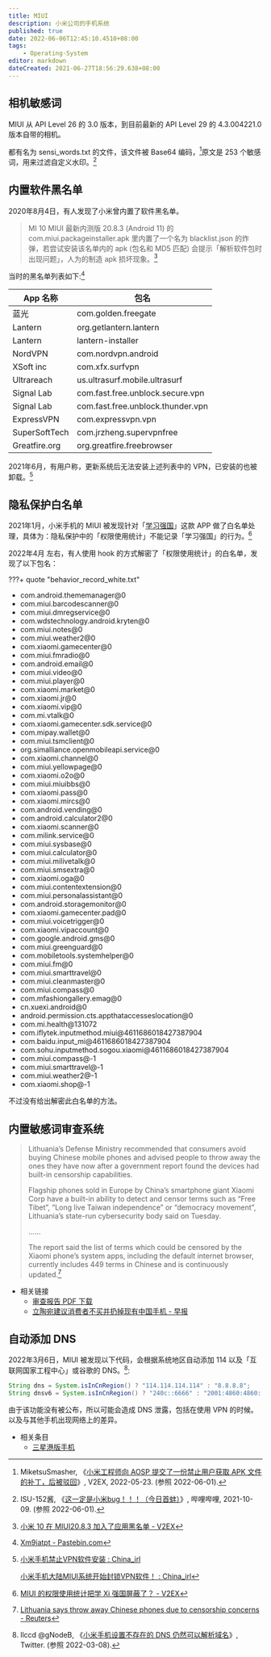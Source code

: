 ```yaml
---
title: MIUI
description: 小米公司的手机系统
published: true
date: 2022-06-06T12:45:10.4510+08:00
tags:
    - Operating-System
editor: markdown
dateCreated: 2021-06-27T18:56:29.638+08:00
---
```


## 相机敏感词

MIUI 从 API Level 26 的 3.0 版本，到目前最新的 API Level 29 的 4.3.004221.0 版本自带的相机。

都有名为 sensi_words.txt 的文件，该文件被 Base64 编码，[^854685]原文是 253 个敏感词，用来过滤自定义水印。[^PMTUe]

[^PMTUe]: ISU-152酱, 《[这一定是小米bug！！！（今日首蚌）](https://archive.ph/PMTUe "https://www.bilibili.com/video/BV1dR4y1n7EM/")》, 哔哩哔哩, 2021-10-09. (参照 2022-06-01).

[^854685]: MiketsuSmasher, 《[小米工程师向 AOSP 提交了一份禁止用户获取 APK 文件的补丁，后被驳回](https://web.archive.org/web/20220530053613/https://www.v2ex.com/t/854685)》, V2EX, 2022-05-23. (参照 2022-06-01).

## 内置软件黑名单

2020年8月4日，有人发现了小米曾内置了软件黑名单。

> MI 10 MIUI 最新内测版 20.8.3 (Android 11) 的 com.miui.packageinstaller.apk 里内置了一个名为 blacklist.json 的炸弹，若尝试安装该名单内的 apk (包名和 MD5 匹配) 会提示「解析软件包时出现问题」，人为的制造 apk 损坏现象。[^apkbl]

[^apkbl]: [小米 10 在 MIUI20.8.3 加入了应用黑名单 - V2EX](https://web.archive.org/web/20210627105718/https://www.v2ex.com/t/695575)

当时的黑名单列表如下:[^bllt]

[^bllt]: [Xm9iatpt - Pastebin.com](https://web.archive.org/web/20210627105639/https://pastebin.com/Xm9iatpt)

| App 名称      | 包名                              |
| ------------- | --------------------------------- |
| 蓝光          | com.golden.freegate               |
| Lantern       | org.getlantern.lantern            |
| Lantern       | lantern-installer                 |
| NordVPN       | com.nordvpn.android               |
| XSoft inc     | com.xfx.surfvpn                   |
| Ultrareach    | us.ultrasurf.mobile.ultrasurf     |
| Signal Lab    | com.fast.free.unblock.secure.vpn  |
| Signal Lab    | com.fast.free.unblock.thunder.vpn |
| ExpressVPN    | com.expressvpn.vpn                |
| SuperSoftTech | com.jrzheng.supervpnfree          |
| Greatfire.org | org.greatfire.freebrowser         |

2021年6月，有用户称，更新系统后无法安装上述列表中的 VPN，已安装的也被卸载。[^blttt]

[^blttt]: [小米手机禁止VPN软件安装 : China_irl](https://web.archive.org/web/20210614080104/https://old.reddit.com/r/China_irl/comments/nytj0k/小米手机禁止vpn软件安装/)

    [小米手机大陆MIUI系统开始封锁VPN软件！ : China_irl](https://web.archive.org/web/20210616124155/https://old.reddit.com/r/China_irl/comments/nyrwf5/小米手机大陆miui系统开始封锁vpn软件/)

## 隐私保护白名单

2021年1月，小米手机的 MIUI 被发现针对「[学习强国](/software/Xuexi_Qiangguo.md)」这款 APP 做了白名单处理，具体为：隐私保护中的「权限使用统计」不能记录「学习强国」的行为。[^748635]

[^748635]: [MIUI 的权限使用统计把学 Xi 强国屏蔽了？ - V2EX](https://web.archive.org/web/20210326235940/https://v2ex.com/t/748635)

2022年4月 左右，有人使用 hook 的方式解密了「权限使用统计」的白名单，发现了以下包名：

???+ quote "behavior_record_white.txt"

+   com.android.thememanager@0
+   com.miui.barcodescanner@0
+   com.miui.dmregservice@0
+   com.wdstechnology.android.kryten@0
+   com.miui.notes@0
+   com.miui.weather2@0
+   com.xiaomi.gamecenter@0
+   com.miui.fmradio@0
+   com.android.email@0
+   com.miui.video@0
+   com.miui.player@0
+   com.xiaomi.market@0
+   com.xiaomi.jr@0
+   com.xiaomi.vip@0
+   com.mi.vtalk@0
+   com.xiaomi.gamecenter.sdk.service@0
+   com.mipay.wallet@0
+   com.miui.tsmclient@0
+   org.simalliance.openmobileapi.service@0
+   com.xiaomi.channel@0
+   com.miui.yellowpage@0
+   com.xiaomi.o2o@0
+   com.miui.miuibbs@0
+   com.xiaomi.pass@0
+   com.xiaomi.mircs@0
+   com.android.vending@0
+   com.android.calculator2@0
+   com.xiaomi.scanner@0
+   com.milink.service@0
+   com.miui.sysbase@0
+   com.miui.calculator@0
+   com.miui.milivetalk@0
+   com.miui.smsextra@0
+   com.xiaomi.oga@0
+   com.miui.contentextension@0
+   com.miui.personalassistant@0
+   com.android.storagemonitor@0
+   com.xiaomi.gamecenter.pad@0
+   com.miui.voicetrigger@0
+   com.xiaomi.vipaccount@0
+   com.google.android.gms@0
+   com.miui.greenguard@0
+   com.mobiletools.systemhelper@0
+   com.miui.fm@0
+   com.miui.smarttravel@0
+   com.miui.cleanmaster@0
+   com.miui.compass@0
+   com.mfashiongallery.emag@0
+   cn.xuexi.android@0
+   android.permission.cts.appthataccesseslocation@0
+   com.mi.health@131072
+   com.iflytek.inputmethod.miui@4611686018427387904
+   com.baidu.input_mi@4611686018427387904
+   com.sohu.inputmethod.sogou.xiaomi@4611686018427387904
+   com.miui.compass@-1
+   com.miui.smarttravel@-1
+   com.miui.weather2@-1
+   com.xiaomi.shop@-1

不过没有给出解密此白名单的方法。

## 内置敏感词审查系统

> Lithuania’s Defense Ministry recommended that consumers avoid buying Chinese mobile phones and advised people to throw away the ones they have now after a government report found the devices had built-in censorship capabilities.
>
> Flagship phones sold in Europe by China’s smartphone giant Xiaomi Corp have a built-in ability to detect and censor terms such as “Free Tibet”, “Long live Taiwan independence” or “democracy movement”, Lithuania’s state-run cybersecurity body said on Tuesday.
>
> ......
>
> The report said the list of terms which could be censored by the Xiaomi phone’s system apps, including the default internet browser, currently includes 449 terms in Chinese and is continuously updated.[^52439]

[^52439]: [Lithuania says throw away Chinese phones due to censorship concerns - Reuters](https://web.archive.org/web/20210922052439/https://www.reuters.com/article/lithuania-china-xiaomi/lithuania-says-throw-away-chinese-phones-due-to-censorship-concerns-idUSL8N2QN50T)

+ 相关链接
    + [审查报告 PDF 下载](https://web.archive.org/web/20210922130630/https://www.nksc.lt/doc/en/analysis/2021-08-23_5G-CN-analysis_env3.pdf)
    + [立陶宛建议消费者不买并扔掉现有中国手机 - 早报](https://web.archive.org/web/20210922051039/https://www.zaobao.com.sg/realtime/china/story20210922-1196099)

## 自动添加 DNS

2022年3月6日，MIUI 被发现以下代码，会根据系统地区自动添加 114 以及「互联网国家工程中心」或谷歌的 DNS。[^0166]:

[^0166]: llccd @gNodeB, 《[小米手机设置不存在的 DNS 仍然可以解析域名](https://twitter.com/gNodeB/status/1500500166549327877)》, Twitter. (参照 2022-03-08).

```JAVA
String dns = System.isInCnRegion() ? "114.114.114.114" : "8.8.8.8";
String dnsv6 = System.isInCnRegion() ? "240c::6666" : "2001:4860:4860::8888";
```

由于该功能没有被公布，所以可能会造成 DNS 泄露，包括在使用 VPN 的时候。以及与其他手机出现网络上的差异。

+ 相关条目
    + [三星港版手机](/company/Samsung/HK_Phone.md)
